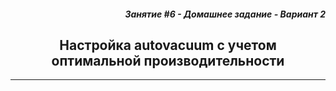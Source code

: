 <div align="right"><h5> Занятие #6 - Домашнее задание - Вариант 2</h5></div>


<div align="center"><h2>Настройка autovacuum с учетом </br>оптимальной производительности</h2></div>

***
